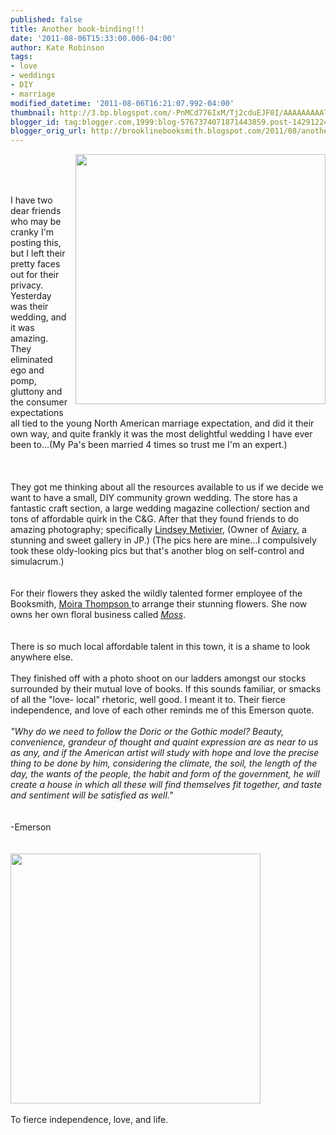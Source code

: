 ```yaml
---
published: false
title: Another book-binding!!!
date: '2011-08-06T15:33:00.006-04:00'
author: Kate Robinson
tags:
- love
- weddings
- DIY
- marriage
modified_datetime: '2011-08-06T16:21:07.992-04:00'
thumbnail: http://3.bp.blogspot.com/-PnMCd776IxM/Tj2cduEJF0I/AAAAAAAAATs/5CEG30sqWKQ/s72-c/1312571078247.JPG
blogger_id: tag:blogger.com,1999:blog-5767374071871443859.post-142912248171073744
blogger_orig_url: http://brooklinebooksmith.blogspot.com/2011/08/another-book-binding.html
---
```


<a href="http://3.bp.blogspot.com/-PnMCd776IxM/Tj2cduEJF0I/AAAAAAAAATs/5CEG30sqWKQ/s1600/1312571078247.JPG"><img style="MARGIN: 0px 0px 10px 10px; WIDTH: 400px; FLOAT: right; HEIGHT: 400px; CURSOR: hand" id="BLOGGER_PHOTO_ID_5637834342933272386" border="0" alt="" src="http://3.bp.blogspot.com/-PnMCd776IxM/Tj2cduEJF0I/AAAAAAAAATs/5CEG30sqWKQ/s400/1312571078247.JPG" /></a><br /><br /><br /><div>I have two dear friends who may be cranky I'm posting this, but I left their pretty faces out for their privacy. Yesterday was their wedding, and it was amazing. They eliminated ego and pomp, gluttony and the consumer expectations all tied to the young North American marriage expectation, and did it their own way, and quite frankly it was the most delightful wedding I have ever been to...(My Pa's been married 4 times so trust me I'm an expert.)<br /><br /><br /><br /><div>They got me thinking about all the resources available to us if we decide we want to have a small, DIY community grown wedding. The store has a fantastic craft section, a large wedding magazine collection/ section and tons of affordable quirk in the C&amp;G. After that they found friends to do amazing photography; specifically <a href="http://www.lindsaymetivier.com/main_1680.html">Lindsey Metivier</a>, (Owner of <a href="http://aviarygallery.com/">Aviary</a>, a stunning and sweet gallery in JP.) (The pics here are mine...I compulsively took these oldy-looking pics but that's another blog on self-control and simulacrum.) </div><br /><div></div><br /><div>For their flowers they asked the wildly talented former employee of the Booksmith, <a href="http://www.mossflorals.com/">Moira Thompson </a>to arrange their stunning flowers. She now owns her own floral business called <em><a href="http://www.mossflorals.com/">Moss</a></em>.</div><br /><br /><div>There is so much local affordable talent in this town, it is a shame to look anywhere else. </div><br /><div>They finished off with a photo shoot on our ladders amongst our stocks surrounded by their mutual love of books. If this sounds familiar, or smacks of all the "love- local" rhetoric, well good. I meant it to. Their fierce independence, and love of each other reminds me of this Emerson quote.<br /><br /><em>"Why do we need to follow the Doric or the Gothic model? Beauty, convenience, grandeur of thought and quaint expression are as near to us as any, and if the American artist will study with hope and love the precise thing to be done by him, considering the climate, the soil, the length of the day, the wants of the people, the habit and form of the government, he will create a house in which all these will find themselves fit together, and taste and sentiment will be satisfied as well."</em> </div><br /><div></div><br /><div>-Emerson<br /></div><br /><br /><div><a href="http://2.bp.blogspot.com/-sB1zd2RaRSc/Tj2YqXwlDFI/AAAAAAAAATc/ZiddR-gDVqQ/s1600/1312570937748.JPG"><img style="WIDTH: 400px; HEIGHT: 400px; CURSOR: hand" id="BLOGGER_PHOTO_ID_5637830162237426770" border="0" alt="" src="http://2.bp.blogspot.com/-sB1zd2RaRSc/Tj2YqXwlDFI/AAAAAAAAATc/ZiddR-gDVqQ/s400/1312570937748.JPG" /></a></div><br />To fierce independence, love, and life.<br /><br /><br /><div></div></div>